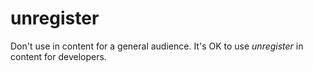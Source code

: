 # unregister

Don't use in content for a general audience. It's OK to use *unregister* in content for developers. 
